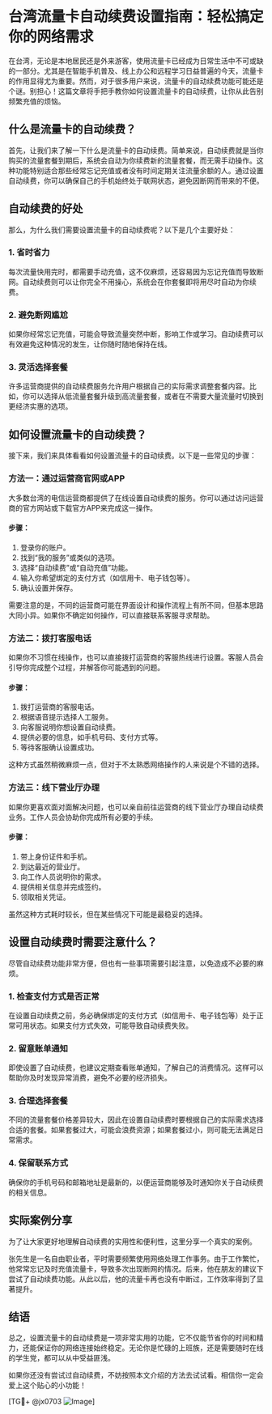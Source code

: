 # 台湾流量卡自动续费设置指南：轻松搞定你的网络需求

在台湾，无论是本地居民还是外来游客，使用流量卡已经成为日常生活中不可或缺的一部分。尤其是在智能手机普及、线上办公和远程学习日益普遍的今天，流量卡的作用显得尤为重要。然而，对于很多用户来说，流量卡的自动续费功能可能还是个谜。别担心！这篇文章将手把手教你如何设置流量卡的自动续费，让你从此告别频繁充值的烦恼。

## 什么是流量卡的自动续费？

首先，让我们来了解一下什么是流量卡的自动续费。简单来说，自动续费就是当你购买的流量套餐到期后，系统会自动为你续费新的流量套餐，而无需手动操作。这种功能特别适合那些经常忘记充值或者没有时间定期关注流量余额的人。通过设置自动续费，你可以确保自己的手机始终处于联网状态，避免因断网而带来的不便。

## 自动续费的好处

那么，为什么我们需要设置流量卡的自动续费呢？以下是几个主要好处：

### 1. **省时省力**
   每次流量快用完时，都需要手动充值，这不仅麻烦，还容易因为忘记充值而导致断网。自动续费则可以让你完全不用操心，系统会在你套餐即将用尽时自动为你续费。

### 2. **避免断网尴尬**
   如果你经常忘记充值，可能会导致流量突然中断，影响工作或学习。自动续费可以有效避免这种情况的发生，让你随时随地保持在线。

### 3. **灵活选择套餐**
   许多运营商提供的自动续费服务允许用户根据自己的实际需求调整套餐内容。比如，你可以选择从低流量套餐升级到高流量套餐，或者在不需要大量流量时切换到更经济实惠的选项。

## 如何设置流量卡的自动续费？

接下来，我们来具体看看如何设置流量卡的自动续费。以下是一些常见的步骤：

### 方法一：通过运营商官网或APP

大多数台湾的电信运营商都提供了在线设置自动续费的服务。你可以通过访问运营商的官方网站或下载官方APP来完成这一操作。

#### 步骤：
1. 登录你的账户。
2. 找到“我的服务”或类似的选项。
3. 选择“自动续费”或“自动充值”功能。
4. 输入你希望绑定的支付方式（如信用卡、电子钱包等）。
5. 确认设置并保存。

需要注意的是，不同的运营商可能在界面设计和操作流程上有所不同，但基本思路大同小异。如果你不确定如何操作，可以直接联系客服寻求帮助。

### 方法二：拨打客服电话

如果你不习惯在线操作，也可以直接拨打运营商的客服热线进行设置。客服人员会引导你完成整个过程，并解答你可能遇到的问题。

#### 步骤：
1. 拨打运营商的客服电话。
2. 根据语音提示选择人工服务。
3. 向客服说明你想设置自动续费。
4. 提供必要的信息，如手机号码、支付方式等。
5. 等待客服确认设置成功。

这种方式虽然稍微麻烦一点，但对于不太熟悉网络操作的人来说是个不错的选择。

### 方法三：线下营业厅办理

如果你更喜欢面对面解决问题，也可以亲自前往运营商的线下营业厅办理自动续费业务。工作人员会协助你完成所有必要的手续。

#### 步骤：
1. 带上身份证件和手机。
2. 到达最近的营业厅。
3. 向工作人员说明你的需求。
4. 提供相关信息并完成签约。
5. 领取相关凭证。

虽然这种方式耗时较长，但在某些情况下可能是最稳妥的选择。

## 设置自动续费时需要注意什么？

尽管自动续费功能非常方便，但也有一些事项需要引起注意，以免造成不必要的麻烦。

### 1. **检查支付方式是否正常**
   在设置自动续费之前，务必确保绑定的支付方式（如信用卡、电子钱包等）处于正常可用状态。如果支付方式失效，可能导致自动续费失败。

### 2. **留意账单通知**
   即使设置了自动续费，也建议定期查看账单通知，了解自己的消费情况。这样可以帮助你及时发现异常消费，避免不必要的经济损失。

### 3. **合理选择套餐**
   不同的流量套餐价格差异较大，因此在设置自动续费时要根据自己的实际需求选择合适的套餐。如果套餐过大，可能会浪费资源；如果套餐过小，则可能无法满足日常需求。

### 4. **保留联系方式**
   确保你的手机号码和邮箱地址是最新的，以便运营商能够及时通知你关于自动续费的相关信息。

## 实际案例分享

为了让大家更好地理解自动续费的实用性和便利性，这里分享一个真实的案例。

张先生是一名自由职业者，平时需要频繁使用网络处理工作事务。由于工作繁忙，他常常忘记及时充值流量卡，导致多次出现断网的情况。后来，他在朋友的建议下尝试了自动续费功能。从此以后，他的流量卡再也没有中断过，工作效率得到了显著提升。

## 结语

总之，设置流量卡的自动续费是一项非常实用的功能，它不仅能节省你的时间和精力，还能保证你的网络连接始终稳定。无论你是忙碌的上班族，还是需要随时在线的学生党，都可以从中受益匪浅。

如果你还没有尝试过自动续费，不妨按照本文介绍的方法去试试看。相信你一定会爱上这个贴心的小功能！

[TG💪+ @jx0703 ![Image](https://github.com/user-attachments/assets/dbca1d08-cadb-493c-b0ec-ad6f7a83f270)]
